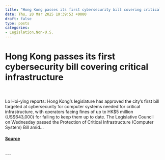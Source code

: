 ```yaml
---
title: "Hong Kong passes its first cybersecurity bill covering critical infrastructure"
date: Thu, 20 Mar 2025 10:39:53 +0000
draft: false
type: posts
categories: 
- Legislation,Non-U.S.
---
```

# Hong Kong passes its first cybersecurity bill covering critical infrastructure

<br/>

<br/>
Lo Hoi-ying reports: Hong Kong’s legislature has approved the city’s first bill targeted at cybersecurity for computer systems needed for critical infrastructure, with operators facing fines of up to HK$5 million (US$643,000) for failing to keep them up to date. The Legislative Council on Wednesday passed the Protection of Critical Infrastructure (Computer System) Bill amid...

#### [Source](https://databreaches.net/2025/03/20/hong-kong-passes-its-first-cybersecurity-bill-covering-critical-infrastructure/)

<br/>
---
